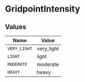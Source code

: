 # GridpointIntensity


## Values

| Name         | Value        |
| ------------ | ------------ |
| `VERY_LIGHT` | very_light   |
| `LIGHT`      | light        |
| `MODERATE`   | moderate     |
| `HEAVY`      | heavy        |